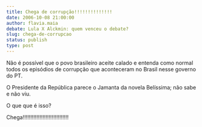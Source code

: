 ```yaml
---
title: Chega de corrupção!!!!!!!!!!!!!!
date: 2006-10-08 21:00:00
author: flavia.maia
debate: Lula X Alckmin: quem venceu o debate?
slug: chega-de-corrupcao
status: publish 
type: post
---
```


Não é possível que o povo brasileiro aceite calado e entenda como normal todos os episódios de corrupção que aconteceram no Brasil nesse governo do PT. 


O Presidente da República parece o Jamanta da novela Belíssima; não sabe e não viu.


O que que é isso? 


Chega!!!!!!!!!!!!!!!!!!!!!!!!!!!!!!



